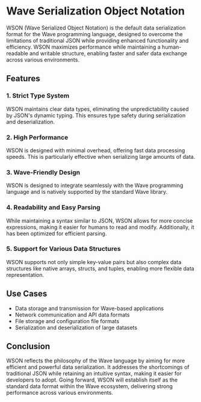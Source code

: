 # Wave Serialization Object Notation
WSON (Wave Serialized Object Notation) is the default data serialization format for the Wave programming language, designed to overcome the limitations of traditional JSON while providing enhanced functionality and efficiency. WSON maximizes performance while maintaining a human-readable and writable structure, enabling faster and safer data exchange across various environments.

## Features
### 1. **Strict Type System**
WSON maintains clear data types, eliminating the unpredictability caused by JSON's dynamic typing. This ensures type safety during serialization and deserialization.

### 2. **High Performance**
WSON is designed with minimal overhead, offering fast data processing speeds. This is particularly effective when serializing large amounts of data.

### 3. **Wave-Friendly Design**
WSON is designed to integrate seamlessly with the Wave programming language and is natively supported by the standard Wave library.

### 4. **Readability and Easy Parsing**
While maintaining a syntax similar to JSON, WSON allows for more concise expressions, making it easier for humans to read and modify. Additionally, it has been optimized for efficient parsing.

### 5. **Support for Various Data Structures**
WSON supports not only simple key-value pairs but also complex data structures like native arrays, structs, and tuples, enabling more flexible data representation.

## Use Cases
- Data storage and transmission for Wave-based applications
- Network communication and API data formats
- File storage and configuration file formats
- Serialization and deserialization of large datasets


## Conclusion
WSON reflects the philosophy of the Wave language by aiming for more efficient and powerful data serialization. It addresses the shortcomings of traditional JSON while retaining an intuitive syntax, making it easier for developers to adopt. Going forward, WSON will establish itself as the standard data format within the Wave ecosystem, delivering strong performance across various environments.

